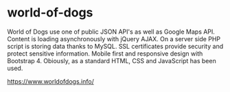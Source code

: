 # world-of-dogs
 World of Dogs use one of public JSON API's as well as Google Maps API. 
 Content is loading asynchronously with jQuery AJAX. 
 On a server side PHP script is storing data thanks to MySQL. 
 SSL certificates provide security and protect sensitive information. 
 Mobile first and responsive design with Bootstrap 4. 
 Obiously, as a standard HTML, CSS and JavaScript has been used. 
 
https://www.worldofdogs.info/
